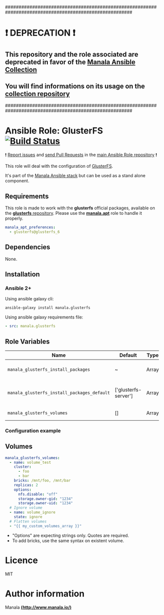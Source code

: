 #######################################################################################################

# :exclamation: DEPRECATION :exclamation:

## This repository and the role associated are deprecated in favor of the [Manala Ansible Collection](https://galaxy.ansible.com/manala/roles)

## You will find informations on its usage on the [collection repository](https://github.com/manala/ansible-roles)

#######################################################################################################

# Ansible Role: GlusterFS [![Build Status](https://travis-ci.org/manala/ansible-role-glusterfs.svg?branch=master)](https://travis-ci.org/manala/ansible-role-glusterfs)

:exclamation: [Report issues](https://github.com/manala/ansible-roles/issues) and [send Pull Requests](https://github.com/manala/ansible-roles/pulls) in the [main Ansible Role repository](https://github.com/manala/ansible-roles) :exclamation:

This role will deal with the configuration of [GlusterFS](https://www.gluster.org/).

It's part of the [Manala Ansible stack](http://www.manala.io) but can be used as a stand alone component.

## Requirements

This role is made to work with the __glusterfs__ official packages, available on the [__glusterfs__ repository](https://download.gluster.org/pub/gluster/glusterfs). Please use the [**manala.apt**](https://galaxy.ansible.com/manala/apt/) role to handle it properly.

```yaml
manala_apt_preferences:
  - glusterfs@glusterfs_6
```

## Dependencies

None.

## Installation

### Ansible 2+

Using ansible galaxy cli:

```bash
ansible-galaxy install manala.glusterfs
```

Using ansible galaxy requirements file:

```yaml
- src: manala.glusterfs
```

## Role Variables

| Name                                        | Default                    | Type    | Description                            |
| -----------------------------------------   | -------------------------- | ------- | -------------------------------------- |
| `manala_glusterfs_install_packages`         | ~                          | Array   | Dependency packages to install         |
| `manala_glusterfs_install_packages_default` | ['glusterfs-server']       | Array   | Default dependency packages to install |
| `manala_glusterfs_volumes`                  | []                         | Array   | Volumes settings                       |


### Configuration example

## Volumes

```yaml
manala_glusterfs_volumes:
  - name: volume_test
    cluster:
      - foo
      - bar
    bricks: /mnt/foo, /mnt/bar
    replicas: 2
    options:
      nfs.disable: "off"
      storage.owner-gid: "1234"
      storage.owner-uid: "1234"
  # Ignore volume
  - name: volume_ignore
    state: ignore
  # Flatten volumes
  - "{{ my_custom_volumes_array }}"
```

- "Options" are expecting strings only. Quotes are required.
- To add bricks, use the same syntax on existent volume.

# Licence

MIT

# Author information

Manala [**(http://www.manala.io/)**](http://www.manala.io)
